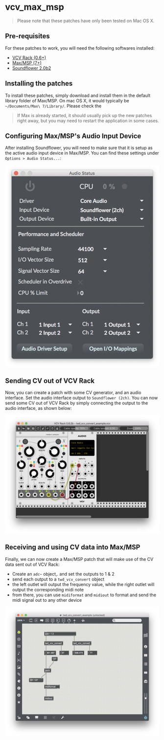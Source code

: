 # vcv_max_msp

> Please note that these patches have only been tested on Mac OS X.

## Pre-requisites

For these patches to work, you will need the following softwares installed:

 - [VCV Rack (0.6+)](https://vcvrack.com/)
 - [Max/MSP (7+)](https://cycling74.com/downloads)
 - [Soundflower 2.0b2](https://github.com/mattingalls/Soundflower/releases/tag/2.0b2)

## Installing the patches

To install these patches, simply download and install them in the default library folder of Max/MSP. On mac OS X, it would typically be `~/Documents/Max\ 7/Library/`. Please check the 

> If Max is already started, it should usually pick up the new patches right away, but you may need to restart the application in some cases.

## Configuring Max/MSP's Audio Input Device

After installing Soundflower, you will need to make sure that it is setup as the active audio input device in Max/MSP. You can find these settings under `Options > Audio Status...`:

![](docs/max_audio_settings.png)

## Sending CV out of VCV Rack

Now, you can create a patch with some CV generator, and an audio interface. Set the audio interface output to `Soundflower (2ch)`. You can now send some CV out of VCV Rack by simply connecting the output to the audio interface, as shown below:

![](docs/vcv_patch.png?raw=true)

## Receiving and using CV data into Max/MSP

Finally, we can now create a Max/MSP patch that will make use of the CV data sent out of VCV Rack:
 - Create an `adc~` object,. and set the outputs to 1 & 2
 - send each output to a `twd_vcv_convert` object
 - the left outlet will output the frequency value, while the right outlet will output the corresponding midi note
 - from there, you can use `midiformat` and `midiout` to format and send the midi signal out to any other device

![](docs/max_patch.png?raw=true)
